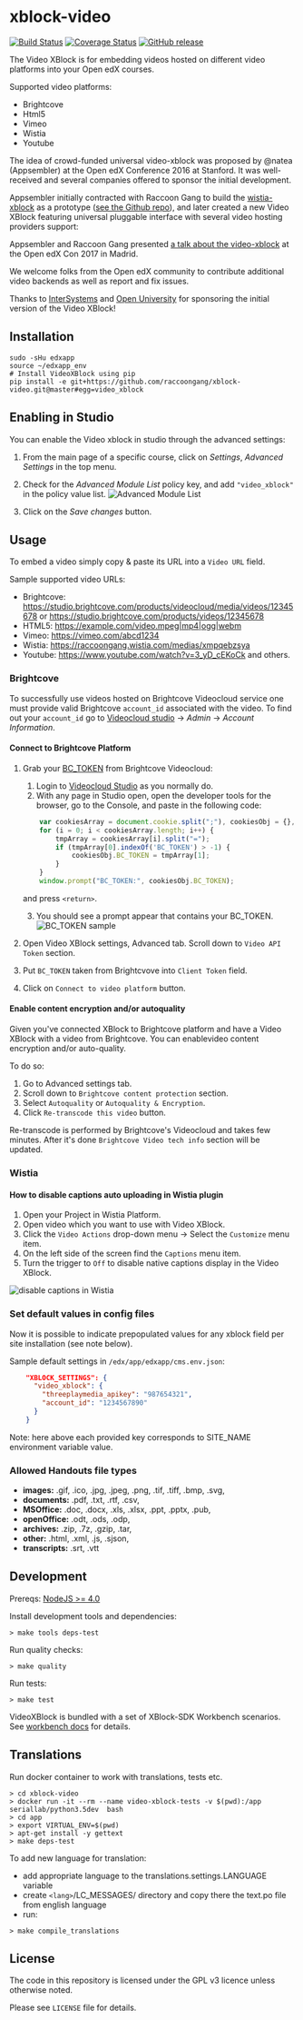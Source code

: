 # xblock-video

[![Build Status](https://img.shields.io/circleci/project/raccoongang/xblock-video/dev.svg)](https://circleci.com/gh/raccoongang/xblock-video/tree/dev)
[![Coverage Status](https://img.shields.io/codecov/c/github/raccoongang/xblock-video/dev.svg)](https://codecov.io/gh/raccoongang/xblock-video)
[![GitHub release](https://img.shields.io/github/release/raccoongang/xblock-video.svg)](https://github.com/raccoongang/xblock-video/releases)

The Video XBlock is for embedding videos hosted on different video platforms
into your Open edX courses.

Supported video platforms:

- Brightcove
- Html5
- Vimeo
- Wistia
- Youtube

The idea of crowd-funded universal video-xblock was proposed by @natea
(Appsembler) at the Open edX Conference 2016 at Stanford. It was well-received
and several companies offered to sponsor the initial development.

Appsembler initially contracted with Raccoon Gang to build the [wistia-xblock]
as a prototype ([see the Github repo]), and later created a new Video XBlock
featuring universal pluggable interface with several video hosting providers
support:

[wistia-xblock]: https://appsembler.com/blog/why-open-edx-needs-an-alternative-video-xblock/
[see the Github repo]: https://github.com/appsembler/xblock-wistia

Appsembler and Raccoon Gang presented [a talk about the
video-xblock] at the Open edX Con 2017 in Madrid.

[a talk about the video-xblock]: https://openedx2017.sched.com/event/9zf6/lightning-talks

We welcome folks from the Open edX community to contribute additional video
backends as well as report and fix issues.

Thanks to [InterSystems] and [Open University] for sponsoring the initial
version of the Video XBlock!

[InterSystems]: https://www.intersystems.com
[Open University]: https://www.open.ac.uk

## Installation

```shell
sudo -sHu edxapp
source ~/edxapp_env
# Install VideoXBlock using pip
pip install -e git+https://github.com/raccoongang/xblock-video.git@master#egg=video_xblock
```

## Enabling in Studio

You can enable the Video xblock in studio through the advanced
settings:

1. From the main page of a specific course, click on *Settings*,
   *Advanced Settings* in the top menu.
1. Check for the *Advanced Module List* policy key, and add
   `"video_xblock"` in the policy value list.
   ![Advanced Module List](doc/img/advanced_settings.png)

1. Click on the *Save changes* button.

## Usage

To embed a video simply copy & paste its URL into a `Video URL` field.

Sample supported video URLs:

- Brightcove: https://studio.brightcove.com/products/videocloud/media/videos/12345678 or https://studio.brightcove.com/products/videos/12345678
- HTML5: https://example.com/video.mpeg|mp4|ogg|webm
- Vimeo: https://vimeo.com/abcd1234
- Wistia: https://raccoongang.wistia.com/medias/xmpqebzsya
- Youtube: https://www.youtube.com/watch?v=3_yD_cEKoCk and others.

### Brightcove

To successfully use videos hosted on Brightcove Videocloud service one must
provide valid Brightcove `account_id` associated with the video. To find out
your `account_id` go to [Videocloud studio] -> _Admin_ -> _Account Information_.

[Videocloud studio]: https://studio.brightcove.com/products/videocloud/home

#### Connect to Brightcove Platform

1. Grab your [BC_TOKEN] from Brightcove Videocloud:
   1. Login to [Videocloud Studio] as you normally do.
   2. With any page in Studio open, open the developer tools for the browser,
      go to the Console, and paste in the following code:

   ```js
       var cookiesArray = document.cookie.split(";"), cookiesObj = {}, i, tmpArray = [];
       for (i = 0; i < cookiesArray.length; i++) {
           tmpArray = cookiesArray[i].split("=");
           if (tmpArray[0].indexOf('BC_TOKEN') > -1) {
               cookiesObj.BC_TOKEN = tmpArray[1];
           }
       }
       window.prompt("BC_TOKEN:", cookiesObj.BC_TOKEN);
   ```
   and press `<return>`.

   3. You should see a prompt appear that contains your BC_TOKEN.
    ![BC_TOKEN sample](https://learning-services-media.brightcove.com/doc-assets/video-cloud-apis/ingest-profiles-api/guides/prompt-with-token-safari.png "Sample BC_TOKEN")
2. Open Video XBlock settings, Advanced tab. Scroll down to `Video API Token` section.
3. Put `BC_TOKEN` taken from Brightcvove into `Client Token` field.
4. Click on `Connect to video platform` button.

[Videocloud Studio]: https://studio.brightcove.com/products/videocloud/home
[BC_TOKEN]: https://docs.brightcove.com/en/video-cloud/media-management/guides/authentication.html

#### Enable content encryption and/or autoquality

Given you've connected XBlock to Brightcove platform and have a Video XBlock with a video from Brightcove. You can enablevideo content encryption and/or auto-quality.

To do so:
1. Go to Advanced settings tab.
1. Scroll down to `Brightcove content protection` section.
1. Select `Autoquality` or `Autoquality & Encryption`.
1. Click `Re-transcode this video` button.

Re-transcode is performed by Brightcove's Videocloud and takes few minutes. After it's done `Brightcove Video tech info` section will be updated.

### Wistia

#### How to disable captions auto uploading in Wistia plugin

1. Open your Project in Wistia Platform.
1. Open video which you want to use with Video XBlock.
1. Click the `Video Actions` drop-down menu -> Select the `Customize` menu item.
1. On the left side of the screen find the `Captions` menu item.
1. Turn the trigger to `Off` to disable native captions display in the
   Video XBlock.

![disable captions in Wistia](doc/img/wistia_1.png)

### Set default values in config files

Now it is possible to indicate prepopulated values for any xblock field
per site installation (see note below).

Sample default settings in `/edx/app/edxapp/cms.env.json`:

```json
    "XBLOCK_SETTINGS": {
      "video_xblock": {
        "threeplaymedia_apikey": "987654321",
        "account_id": "1234567890"
      }
    }
```
Note: here above each provided key corresponds to SITE_NAME environment variable value.

### Allowed Handouts file types

+ __images:__ .gif, .ico, .jpg, .jpeg, .png, .tif, .tiff, .bmp, .svg,
+ __documents:__ .pdf, .txt, .rtf, .csv,
+ __MSOffice:__ .doc, .docx, .xls, .xlsx, .ppt, .pptx, .pub,
+ __openOffice:__ .odt, .ods, .odp,
+ __archives:__ .zip, .7z, .gzip, .tar,
+ __other:__ .html, .xml, .js, .sjson,
+ __transcripts:__ .srt, .vtt

## Development

Prereqs: [NodeJS >= 4.0](https://docs.npmjs.com/getting-started/installing-node#updating-npm)

Install development tools and dependencies:

```shell
> make tools deps-test
```

Run quality checks:

```shell
> make quality
```

Run tests:

```shell
> make test
```

VideoXBlock is bundled with a set of XBlock-SDK Workbench scenarios.
See [workbench docs](/video_xblock/workbench/README.md) for details.

## Translations

Run docker container to work with translations, tests etc.

```shell
> cd xblock-video
> docker run -it --rm --name video-xblock-tests -v $(pwd):/app seriallab/python3.5dev  bash
> cd app
> export VIRTUAL_ENV=$(pwd)
> apt-get install -y gettext
> make deps-test
```

To add new language for translation:

- add appropriate language to the translations.settings.LANGUAGE variable
- create `<lang>`/LC_MESSAGES/ directory and copy there the text.po file from english language
- run:

```shell
> make compile_translations
```


## License

The code in this repository is licensed under the GPL v3 licence unless
otherwise noted.

Please see `LICENSE` file for details.
